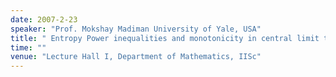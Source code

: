 ```yaml
---
date: 2007-2-23
speaker: "Prof. Mokshay Madiman University of Yale, USA"
title: " Entropy Power inequalities and monotonicity in central limit theorems"
time: ""
venue: "Lecture Hall I, Department of Mathematics, IISc"
---
```


